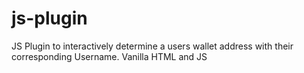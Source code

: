 # js-plugin
JS Plugin to interactively determine a users wallet address with their corresponding Username. Vanilla HTML and JS
